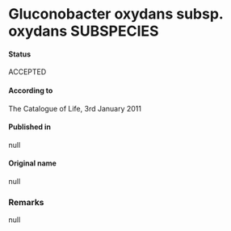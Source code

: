 Gluconobacter oxydans subsp. oxydans SUBSPECIES
=======

#### Status
ACCEPTED

#### According to
The Catalogue of Life, 3rd January 2011

#### Published in
null

#### Original name
null

### Remarks
null